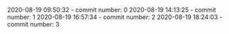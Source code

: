2020-08-19 09:50:32 - commit number: 0
2020-08-19 14:13:25 - commit number: 1
2020-08-19 16:57:34 - commit number: 2
2020-08-19 18:24:03 - commit number: 3
